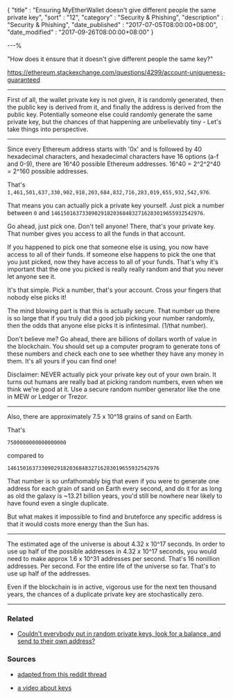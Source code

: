 {
"title"       : "Ensuring MyEtherWallet doesn't give different people the same private key",
"sort"        : "12",
"category"    : "Security & Phishing",
"description" : "Security & Phishing",
"date_published" : "2017-07-05T08:00:00+08:00",
"date_modified"  : "2017-09-26T08:00:00+08:00"
}

---%


"How does it ensure that it doesn't give different people the same key?"

https://ethereum.stackexchange.com/questions/4299/account-uniqueness-guaranteed

---

First of all, the wallet private key is not given, it is randomly generated, then the public key is derived from it, and finally the address is derived from the public key. Potentially someone else could randomly generate the same private key, but the chances of that happening are unbelievably tiny - Let's take things into perspective.

---

Since every Ethereum address starts with '0x' and is followed by 40 hexadecimal characters, and hexadecimal characters have 16 options (a-f and 0-9), there are 16^40 possible Ethereum addresses. 16^40 = 2^2^2^40 = 2^160 possible addresses.

That's `1,461,501,637,330,902,918,203,684,832,716,283,019,655,932,542,976`.

That means you can actually pick a private key yourself. Just pick a number between `0` and `1461501637330902918203684832716283019655932542976`.

Go ahead, just pick one. Don't tell anyone! There, that's your private key. That number gives you access to all the funds in that account.

If you happened to pick one that someone else is using, you now have access to all of their funds. If someone else happens to pick the one that you just picked, now they have access to all of your funds. That's why it's important that the one you picked is really really random and that you never let anyone see it.

It's that simple. Pick a number, that's your account. Cross your fingers that nobody else picks it!

The mind blowing part is that this is actually secure. That number up there is so large that if you truly did a good job picking your number randomly, then the odds that anyone else picks it is infintesimal. (1/that number).

Don't believe me? Go ahead, there are billions of dollars worth of value in the blockchain. You should set up a computer program to generate tons of these numbers and check each one to see whether they have any money in them. It's all yours if you can find one!

Disclaimer: NEVER actually pick your private key out of your own brain. It turns out humans are really bad at picking random numbers, even when we think we're good at it. Use a secure random number generator like the one in MEW or Ledger or Trezor.

---


Also, there are approximately 7.5 x 10^18 grains of sand on Earth.

That's

`7500000000000000000`

compared to

`1461501637330902918203684832716283019655932542976`

That number is so unfathomably big that even if you were to generate one address for each grain of sand on Earth every second, and do it for as long as old the galaxy is ~13.21 billion years, you'd still be nowhere near likely to have found even a single duplicate.

But what makes it impossible to find and bruteforce any specific address is that it would costs more energy than the Sun has.

---

The estimated age of the universe is about 4.32 x 10^17 seconds. In order to use up half of the possible addresses in 4.32 x 10^17 seconds, you would need to make approx 1.6 x 10^31 addresses per second. That's 16 nonillion addresses. Per second. For the entire life of the universe so far. That's to use up half of the addresses.

Even if the blockchain is in active, vigorous use for the next ten thousand years, the chances of a duplicate private key are stochastically zero.

---

### Related

- [Couldn't everybody put in random private keys, look for a balance, and send to their own address?](https://myetherwallet.github.io/knowledge-base/faq/couldnt-everybody-put-in-a-random-key-and-send-to-own-address.html)


### Sources
- [adapted from this reddit thread](https://www.reddit.com/r/ethereum/comments/6fr2lx/updated_its_time_to_get_real_stop_relying_on/diki8iz/)

- [a video about keys](http://decypher.tv/series/ethereum-development/video/2)
